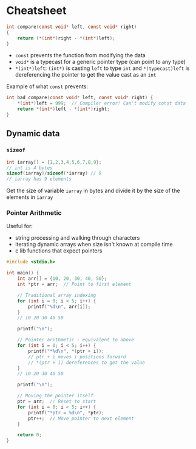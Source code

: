# Cheatsheet

```c
int compare(const void* left, const void* right)
{
    return (*(int*)right - *(int*)left);
}
```

- `const` prevents the function from modifying the data
- `void*` is a typecast for a generic pointer type (can point to any type)
- `*(int*)left`: `(int*)` is casting `left` to type `int` and `*(typecast)left` is dereferencing the pointer to get the value cast as an `int`

Example of what `const` prevents:

```c
int bad_compare(const void* left, const void* right) {
    *(int*)left = 999;  // Compiler error! Can't modify const data
    return *(int*)left - *(int*)right;
}
```

## Dynamic data

### `sizeof`

```c
int iarray[] = {1,2,3,4,5,6,7,8,9};
// int is 4 bytes
sizeof(iarray)/sizeof(*iarray) // 9
// iarray has 9 elements
```

Get the size of variable `iarray` in bytes and divide it by the size of the elements in `iarray`

### Pointer Arithmetic

Useful for:

- string processing and walking through characters
- iterating dynamic arrays when size isn't known at compile time
- c lib functions that expect pointers

```c
#include <stdio.h>

int main() {
    int arr[] = {10, 20, 30, 40, 50};
    int *ptr = arr;  // Point to first element

    // Traditional array indexing
    for (int i = 0; i < 5; i++) {
        printf("%d\n", arr[i]);
    }
    // 10 20 30 40 50

    printf("\n");

    // Pointer arithmetic - equivalent to above
    for (int i = 0; i < 5; i++) {
        printf("*%d\n", *(ptr + i));
        // ptr + i moves i positions forward
        // *(ptr + i) dereferences to get the value
    }
    // 10 20 30 40 50

    printf("\n");

    // Moving the pointer itself
    ptr = arr;  // Reset to start
    for (int i = 0; i < 5; i++) {
        printf("*ptr = %d\n", *ptr);
        ptr++;  // Move pointer to next element
    }

    return 0;
}
```
